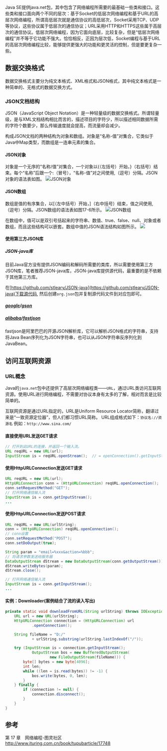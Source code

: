 Java SE提供java.net包，其中包含了网络编程所需要的最基础一些类和接口。这些类和接口面向两个不同的层次：基于Socket的低层次网络编程和基于URL的高层次网络编程，所谓高低层次就是通信协议的高低层次，Socket采用TCP、UDP等协议，这些协议属于低层次的通信协议；URL采用HTTP和HTTPS这些属于高层次的通信协议。低层次网络编程，因为它面向底层，比较复杂，但是“低层次网络编程”并不等于它功能不强大。恰恰相反，正因为层次低，Socket编程与基于URL的高层次网络编程比较，能够提供更强大的功能和更灵活的控制，但是要更复杂一些。

## 数据交换格式
数据交换格式主要分为纯文本格式、XML格式和JSON格式，其中纯文本格式是一种简单的、无格式的数据交换方式。

### JSON文档结构
JSON（JavaScript Object Notation）是一种轻量级的数据交换格式。所谓轻量级，是与XML文档结构相比而言的，描述项目的字符少，所以描述相同数据所需的字符个数要少，那么传输速度就会提高，而流量却会减少。

构成JSON文档的两种结构为对象和数组。对象是“名称-值”对集合，它类似于Java中Map类型，而数组是一连串元素的集合。

#### JSON对象
对象是一个无序的“名称/值”对集合，一个对象以{（左括号）开始，}（右括号）结束。每个“名称”后跟一个:（冒号），“名称-值”对之间使用,（逗号）分隔。JSON对象的语法表如图。
![JSON对象](https://upload-images.jianshu.io/upload_images/1662509-225f3bfeb8ead835.png?imageMogr2/auto-orient/strip%7CimageView2/2/w/1240)

#### JSON数组
数组是值的有序集合，以[（左中括号）开始，]（右中括号）结束，值之间使用,（逗号）分隔。JSON数组的语法表如图17-6所示。
![JSON数组](https://upload-images.jianshu.io/upload_images/1662509-6a6dac608fa605fa.png?imageMogr2/auto-orient/strip%7CimageView2/2/w/1240)

在数组中，值可以是双引号括起来的字符串、数值、true、false、null、对象或者数组，而且这些结构可以嵌套。数组中值的JSON语法结构如图所示。
![](https://upload-images.jianshu.io/upload_images/1662509-4ee3f8aa0a52e19b.png?imageMogr2/auto-orient/strip%7CimageView2/2/w/1240)

#### 使用第三方JSON库
##### JSON-java库
目前Java官方没有提供JSON编码和解码所需要的类库，所以需要使用第三方JSON库，笔者推荐JSON-java库，JSON-java库提供源代码，最重要的是不依赖于其他第三方库。

在[https://github.com/stleary/JSON-java](https://github.com/stleary/JSON-java)下载源代码, 然后创建`org.json`包并复制源代码文件到对应包即可。

##### [google](https://github.com/google)/**[gson](https://github.com/google/gson)**

##### [alibaba](https://github.com/alibaba)/**[fastjson](https://github.com/alibaba/fastjson)**
fastjson是阿里巴巴的开源JSON解析库，它可以解析JSON格式的字符串，支持将Java Bean序列化为JSON字符串，也可以从JSON字符串反序列化到JavaBean。

## 访问互联网资源
### URL概念
Java的`java.net`包中还提供了高层次网络编程类——`URL`，通过URL类访问互联网资源。使用URL进行网络编程，不需要对协议本身有太多的了解，相对而言是比较简单的。

互联网资源是通过URL指定的，URL是Uniform Resource Locator简称，翻译过来是“一致资源定位器”，但人们都习惯URL简称。
URL组成格式如下：`协议名://资源名`
例如：`http://www.sina.com/`

#### 直接使用URL发送GET请求
``` java
// 打开到此URL的连接，并返回一个输入流。
URL reqURL = new URL(url);
InputStream is = reqURL.openStream();  // = openConnection().getInputStream();
```

#### 使用HttpURLConnection发送GET请求
``` java
URL reqURL = new URL(url);
HttpURLConnection conn = (HttpURLConnection) reqURL.openConnection();
conn.setRequestMethod("GET");
// 打开网络通信输入流
InputStream is = conn.getInputStream(); 
...
```

#### 使用HttpURLConnection发送POST请求
``` java
URL reqURL = new URL(urlString);
conn = (HttpURLConnection) reqURL.openConnection();  
// conn设置
conn.setRequestMethod("POST");                                 
conn.setDoOutput(true);                                        

String param = "email=%xxx&action=%bbb"; 
// 将请求参数发送给服务器
DataOutputStream dStream = new DataOutputStream(conn.getOutputStream());   
dStream.writeBytes(param); 
dStream.close();                    

// 打开网络通信输入流
InputStream is = conn.getInputStream();
...
```

#### 实例：Downloader(案例结合了流的读入写出)
``` java
private static void downloadFromURL(String urlString) throws IOException {
	URL url = new URL(urlString);
	HttpURLConnection connection = (HttpURLConnection) url
			.openConnection();

	String fileName = "D:/"
			+ urlString.substring(urlString.lastIndexOf("/"));

	try (InputStream is = connection.getInputStream();
			OutputStream bos = new BufferedOutputStream(
					new FileOutputStream(fileName))) {
		byte[] bytes = new byte[4096];
		int len;
		while ((len = is.read(bytes)) != -1) {
			bos.write(bytes, 0, len);
		}
	} finally {
		if (connection != null) {
			connection.disconnect();
		}
	}
}
```

## 参考
第 17 章　网络编程-图灵社区
http://www.ituring.com.cn/book/tupubarticle/17748
